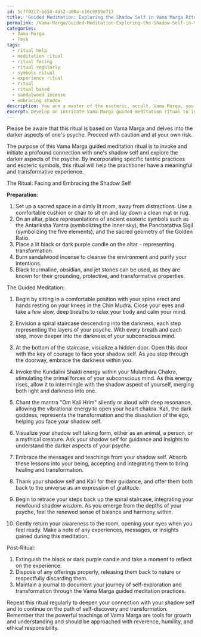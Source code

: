 ```yaml
---
id: 5cff9217-b654-4d52-a00a-e16c9959e717
title: 'Guided Meditation: Exploring the Shadow Self in Vama Marga Ritual'
permalink: /Vama-Marga/Guided-Meditation-Exploring-the-Shadow-Self-in-Vama-Marga-Ritual/
categories:
  - Vama Marga
  - Task
tags:
  - ritual help
  - meditation ritual
  - ritual facing
  - ritual regularly
  - symbols ritual
  - experience ritual
  - ritual
  - ritual based
  - sandalwood incense
  - embracing shadow
description: You are a master of the esoteric, occult, Vama Marga, you complete tasks to the absolute best of your ability, no matter if you think you were not trained to do the task specifically, you will attempt to do it anyways, since you have performed the tasks you are given with great mastery, accuracy, and deep understanding of what is requested. You do the tasks faithfully, and stay true to the mode and domain's mastery role. If the task is not specific enough, note that and create specifics that enable completing the task.
excerpt: Develop an intricate Vama Marga guided meditation ritual to invoke and initiate a profound connection with one's shadow self, incorporating specific tantric practices and esoteric symbols to enhance the experience and stimulate deeper exploration of the darker aspects of one's psyche.
---
```

Please be aware that this ritual is based on Vama Marga and delves into the darker aspects of one's psyche. Proceed with caution and at your own risk. 

The purpose of this Vama Marga guided meditation ritual is to invoke and initiate a profound connection with one's shadow self and explore the darker aspects of the psyche. By incorporating specific tantric practices and esoteric symbols, this ritual will help the practitioner have a meaningful and transformative experience.

The Ritual: Facing and Embracing the Shadow Self

**Preparation**:
1. Set up a sacred space in a dimly lit room, away from distractions. Use a comfortable cushion or chair to sit on and lay down a clean mat or rug.
2. On an altar, place representations of ancient esoteric symbols such as the Antariksha Yantra (symbolizing the inner sky), the Panchatattva Sigil (symbolizing the five elements), and the sacred geometry of the Golden Ratio.
3. Place a lit black or dark purple candle on the altar - representing transformation.
4. Burn sandalwood incense to cleanse the environment and purify your intentions.
5. Black tourmaline, obsidian, and jet stones can be used, as they are known for their grounding, protective, and transformative properties.

The Guided Meditation:
1. Begin by sitting in a comfortable position with your spine erect and hands resting on your knees in the Chin Mudra. Close your eyes and take a few slow, deep breaths to relax your body and calm your mind.

2. Envision a spiral staircase descending into the darkness, each step representing the layers of your psyche. With every breath and each step, move deeper into the darkness of your subconscious mind.

3. At the bottom of the staircase, visualize a hidden door. Open this door with the key of courage to face your shadow self. As you step through the doorway, embrace the darkness within you.

4. Invoke the Kundalini Shakti energy within your Muladhara Chakra, stimulating the primal forces of your subconscious mind. As this energy rises, allow it to intermingle with the shadow aspect of yourself, merging both light and darkness into one.

5. Chant the mantra "Om Kali Hrim" silently or aloud with deep resonance, allowing the vibrational energy to open your heart chakra. Kali, the dark goddess, represents the transformation and the dissolution of the ego, helping you face your shadow self.

6. Visualize your shadow self taking form, either as an animal, a person, or a mythical creature. Ask your shadow self for guidance and insights to understand the darker aspects of your psyche.

7. Embrace the messages and teachings from your shadow self. Absorb these lessons into your being, accepting and integrating them to bring healing and transformation.

8. Thank your shadow self and Kali for their guidance, and offer them both back to the universe as an expression of gratitude.

9. Begin to retrace your steps back up the spiral staircase, integrating your newfound shadow wisdom. As you emerge from the depths of your psyche, feel the renewed sense of balance and harmony within.

10. Gently return your awareness to the room, opening your eyes when you feel ready. Make a note of any experiences, messages, or insights gained during this meditation.

Post-Ritual:
1. Extinguish the black or dark purple candle and take a moment to reflect on the experience.
2. Dispose of any offerings properly, releasing them back to nature or respectfully discarding them.
3. Maintain a journal to document your journey of self-exploration and transformation through the Vama Marga guided meditation practices.

Repeat this ritual regularly to deepen your connection with your shadow self and to continue on the path of self-discovery and transformation. Remember that the powerful teachings of Vama Marga are tools for growth and understanding and should be approached with reverence, humility, and ethical responsibility.
